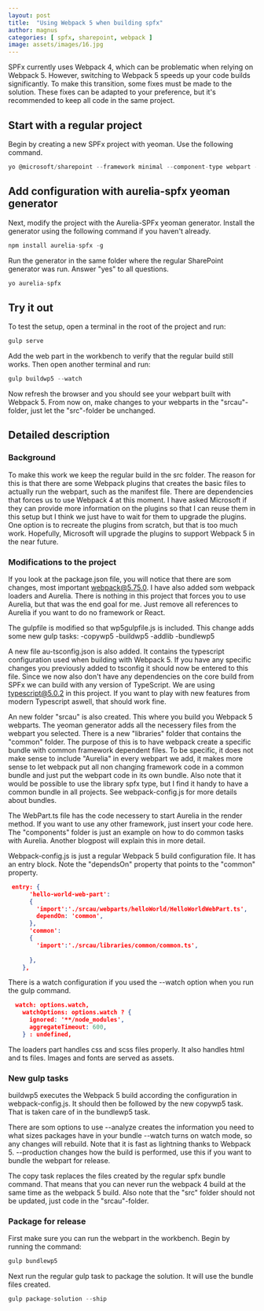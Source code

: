 ```yaml
---
layout: post
title:  "Using Webpack 5 when building spfx"
author: magnus
categories: [ spfx, sharepoint, webpack ]
image: assets/images/16.jpg
---
```

SPFx currently uses Webpack 4, which can be problematic when relying on Webpack 5. However, switching to Webpack 5 speeds up your code builds significantly. To make this transition, some fixes must be made to the solution. These fixes can be adapted to your preference, but it's recommended to keep all code in the same project.

## Start with a regular project

Begin by creating a new SPFx project with yeoman. Use the following command.

```c
yo @microsoft/sharepoint --framework minimal --component-type webpart --solution-name app --component-name HelloWorld
```

## Add configuration with aurelia-spfx yeoman generator

Next, modify the project with the Aurelia-SPFx yeoman generator. Install the generator using the following command if you haven't already.

```c
npm install aurelia-spfx -g
```

Run the generator in the same folder where the regular SharePoint generator was run. Answer "yes" to all questions.

```c
yo aurelia-spfx
```

## Try it out

To test the setup, open a terminal in the root of the project and run:

```c
gulp serve
```

Add the web part in the workbench to verify that the regular build still works. Then open another terminal and run:

```c
gulp buildwp5 --watch
```

Now refresh the browser and you should see your webpart built with Webpack 5. From now on, make changes to your webparts in the "srcau"-folder, just let the "src"-folder be unchanged.

## Detailed description

### Background

To make this work we keep the regular build in the src folder. The reason for this is that there are some Webpack plugins that creates the basic files to actually run the webpart, such as the manifest file. There are dependencies that forces us to use Webpack 4 at this moment. I have asked Microsoft if they can provide more information on the plugins so that I can reuse them in this setup but I think we just have to wait for them to upgrade the plugins. One option is to recreate the plugins from scratch, but that is too much work. Hopefully, Microsoft will upgrade the plugins to support Webpack 5 in the near future.

### Modifications to the project

If you look at the package.json file, you will notice that there are som changes, most important webpack@5.75.0. I have also added som webpack loaders and Aurelia. There is nothing in this project that forces you to use Aurelia, but that was the end goal for me. Just remove all references to Aurelia if you want to do no framework or React.

The gulpfile is modified so that wp5gulpfile.js is included. This change adds some new gulp tasks:
-copywp5
-buildwp5
-addlib
-bundlewp5

A new file au-tsconfig.json is also added. It contains the typescript configuration used when building with Webpack 5. If you have any specific changes you previously added to tsconfig it should now be entered to this file. Since we now also don't have any dependencies on the core build from SPFx we can build with any version of TypeScript. We are using typescript@5.0.2 in this project. If you want to play with new features from modern Typescript aswell, that should work fine.

An new folder "srcau" is also created. This where you build you Webpack 5 webparts. The yeoman generator adds all the necessery files from the webpart you selected. There is a new "libraries" folder that contains the "common" folder. The purpose of this is to have webpack create a specific bundle with common framework dependent files. To be specific, it does not make sense to include "Aurelia" in every webpart we add, it makes more sense to let webpack put all non changing framework code in a common bundle and just put the webpart code in its own bundle. Also note that it would be possible to use the library spfx type, but I find it handy to have a common bundle in all projects. See webpack-config.js for more details about bundles.

The WebPart.ts file has the code necessery to start Aurelia in the render method. If you want to use any other framework, just insert your code here. The "components" folder is just an example on how to do common tasks with Aurelia. Another blogpost will explain this in more detail.

Webpack-config.js is just a regular Webpack 5 build configuration file. It has an entry block. Note the "dependsOn" property that points to the "common" property.

```json
 entry: {
      'hello-world-web-part':
      {
        'import':'./srcau/webparts/helloWorld/HelloWorldWebPart.ts',
        dependOn: 'common',
      },
      'common': 
      {
        'import':'./srcau/libraries/common/common.ts',
 
      },
    },
```

There is a watch configuration if you used the --watch option when you run the gulp command.

```json
  watch: options.watch,
    watchOptions: options.watch ? {
      ignored: '**/node_modules',
      aggregateTimeout: 600,
    } : undefined,
```

The loaders part handles css and scss files properly. It also handles html and ts files. Images and fonts are served as assets.

### New gulp tasks

buildwp5 executes the Webpack 5 build according the configuration in webpack-config.js. It should then be followed by the new copywp5 task. That is taken care of in the bundlewp5 task.

There are som options to use
--analyze creates the information you need to what sizes packages have in your bundle
--watch turns on watch mode, so any changes will rebuild. Note that it is fast as lightning thanks to Webpack 5.
--production changes how the build is performed, use this if you want to bundle the webpart for release.

The copy task replaces the files created by the regular spfx bundle command. That means that you can never run the webpack 4 build at the same time as the webpack 5 build. Also note that the "src" folder should not be updated, just code in the "srcau"-folder.

### Package for release

First make sure you can run the webpart in the workbench. Begin by running the command:

```c
gulp bundlewp5
```

Next run the regular gulp task to package the solution. It will use the bundle files created.

```c
gulp package-solution --ship
```